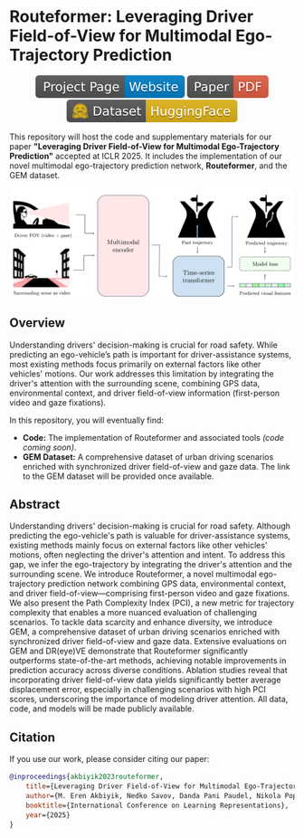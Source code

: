 # Routeformer: Leveraging Driver Field-of-View for Multimodal Ego-Trajectory Prediction

<div align="center">

[![Website](docs/imgs/badges/badge_project_page.svg)](https://meakbiyik.com/routeformer/)
[![Paper](docs/imgs/badges/badge_pdf.svg)](https://arxiv.org/abs/2312.08558)
[![Dataset](docs/imgs/badges/badge_dataset.svg)](https://huggingface.co/datasets/meakbiyik/GEM_gaze-assisted-ego-motion-in-driving)

</div>

This repository will host the code and supplementary materials for our paper **"Leveraging Driver Field-of-View for Multimodal Ego-Trajectory Prediction"** accepted at ICLR 2025. It includes the implementation of our novel multimodal ego-trajectory prediction network, **Routeformer**, and the GEM dataset.

<!-- limit to max-width of 400px -->

<div align="center">
<img src="docs/imgs/model.png" alt="Figure" style="max-width:auto; max-height:300px;" />
</div>

## Overview

Understanding drivers' decision-making is crucial for road safety. While predicting an ego-vehicle’s path is important for driver-assistance systems, most existing methods focus primarily on external factors like other vehicles' motions. Our work addresses this limitation by integrating the driver's attention with the surrounding scene, combining GPS data, environmental context, and driver field-of-view information (first-person video and gaze fixations).

In this repository, you will eventually find:

- **Code:** The implementation of Routeformer and associated tools *(code coming soon)*.
- **GEM Dataset:** A comprehensive dataset of urban driving scenarios enriched with synchronized driver field-of-view and gaze data. The link to the GEM dataset will be provided once available.

## Abstract

Understanding drivers' decision-making is crucial for road safety. Although predicting the ego-vehicle's path is valuable for driver-assistance systems, existing methods mainly focus on external factors like other vehicles' motions, often neglecting the driver's attention and intent. To address this gap, we infer the ego-trajectory by integrating the driver's attention and the surrounding scene. We introduce Routeformer, a novel multimodal ego-trajectory prediction network combining GPS data, environmental context, and driver field-of-view—comprising first-person video and gaze fixations. We also present the Path Complexity Index (PCI), a new metric for trajectory complexity that enables a more nuanced evaluation of challenging scenarios. To tackle data scarcity and enhance diversity, we introduce GEM, a comprehensive dataset of urban driving scenarios enriched with synchronized driver field-of-view and gaze data. Extensive evaluations on GEM and DR(eye)VE demonstrate that Routeformer significantly outperforms state-of-the-art methods, achieving notable improvements in prediction accuracy across diverse conditions. Ablation studies reveal that incorporating driver field-of-view data yields significantly better average displacement error, especially in challenging scenarios with high PCI scores, underscoring the importance of modeling driver attention. All data, code, and models will be made publicly available.

## Citation

If you use our work, please consider citing our paper:

```bibtex
@inproceedings{akbiyik2023routeformer,
    title={Leveraging Driver Field-of-View for Multimodal Ego-Trajectory Prediction},
    author={M. Eren Akbiyik, Nedko Savov, Danda Pani Paudel, Nikola Popovic, Christian Vater, Otmar Hilliges, Luc Van Gool, Xi Wang},
    booktitle={International Conference on Learning Representations},
    year={2025}
}
